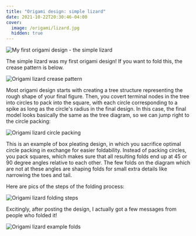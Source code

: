 ```yaml
---
title: "Origami design: simple lizard"
date: 2021-10-22T20:30:46-04:00
cover:
  image: /origami/lizard.jpg
  hidden: true
---
```


![My first origami design - the simple lizard](/origami/lizard.jpg)

The simple lizard was my first origami design! If you want to fold this, the crease pattern is below.

![Origami lizard crease pattern](/origami/lizard_pattern.png)

Most origami design starts with creating a tree structure representing the rough shape of your final figure. Then, you covert terminal nodes in the tree into circles to pack into the square, with each circle corresponding to a spike as long as the circle's radius in the final design. In this case, the final model looks basically the same as the tree diagram, so we can jump right to the circle packing:

![Origami lizard circle packing](/origami/lizard_packing.jpg)

This is an example of box pleating design, in which you sacrifice optimal circle packing in exchange for easier foldability. Instead of packing circles, you pack squares, which makes sure that all resulting folds end up at 45 or 90 degree angles relative to each other. The few folds on the diagram which are not at these angles are shaping folds for small extra details like narrowing the toes and tail.

Here are pics of the steps of the folding process:

![Origami lizard folding steps](/origami/lizard_steps.jpg)

Excitingly, after posting the design, I actually got a few messages from people who folded it!

![Origami lizard example folds](/origami/lizard_examples.jpg)
